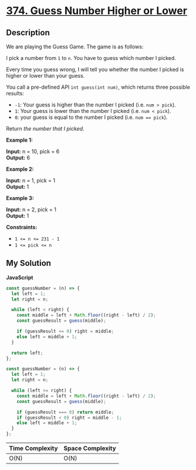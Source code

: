 # [374. Guess Number Higher or Lower](https://leetcode.com/problems/guess-number-higher-or-lower)

## Description

We are playing the Guess Game. The game is as follows:

I pick a number from `1` to `n`. You have to guess which number I picked.

Every time you guess wrong, I will tell you whether the number I picked is higher or lower than your guess.

You call a pre-defined API `int guess(int num)`, which returns three possible results:

- `-1`: Your guess is higher than the number I picked (i.e. `num > pick`).
- `1`: Your guess is lower than the number I picked (i.e. `num < pick`).
- `0`: your guess is equal to the number I picked (i.e. `num == pick`).

Return _the number that I picked_.

**Example 1:**

**Input:** n = 10, pick = 6  
**Output:** 6

**Example 2:**

**Input:** n = 1, pick = 1  
**Output:** 1

**Example 3:**

**Input:** n = 2, pick = 1  
**Output:** 1

**Constraints:**

- `1 <= n <= 231 - 1`
- `1 <= pick <= n`

## My Solution

**JavaScript**

```js
const guessNumber = (n) => {
  let left = 1;
  let right = n;

  while (left < right) {
    const middle = left + Math.floor((right - left) / 2);
    const guessResult = guess(middle);

    if (guessResult <= 0) right = middle;
    else left = middle + 1;
  }

  return left;
};
```

```js
const guessNumber = (n) => {
  let left = 1;
  let right = n;

  while (left <= right) {
    const middle = left + Math.floor((right - left) / 2);
    const guessResult = guess(middle);

    if (guessResult === 0) return middle;
    if (guessResult < 0) right = middle - 1;
    else left = middle + 1;
  }
};
```

| Time Complexity | Space Complexity |
| --------------- | ---------------- |
| O(N)            | O(N)             |
